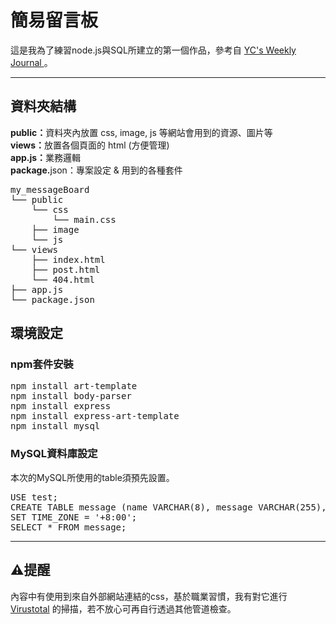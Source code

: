 <h1>簡易留言板</h1>
<p>這是我為了練習node.js與SQL所建立的第一個作品，參考自 <a href="https://ycjhuo.gitlab.io/blogs/NodeJS-Express-Build-Bulletins.html"> YC's Weekly Journal </a>。</p>
<hr>
<h2>資料夾結構</h2>
<p>
<strong>public：</strong>資料夾內放置 css, image, js 等網站會用到的資源、圖片等<br>
<strong>views：</strong>放置各個頁面的 html (方便管理)<br>
<strong>app.js：</strong>業務邏輯<br>
<strong>package.</strong>json：專案設定 & 用到的各種套件
</p>

<pre>
my_messageBoard
└── public
    └── css
        └── main.css
    ├── image
    └── js
└── views
    ├── index.html
    ├── post.html
    └── 404.html
├── app.js
└── package.json
</pre>

<h2>環境設定</h2>
<h3>npm套件安裝</h3>
<pre>
npm install art-template
npm install body-parser
npm install express
npm install express-art-template
npm install mysql
</pre>
<h3>MySQL資料庫設定</h3>
<p>本次的MySQL所使用的table須預先設置。</p>
<pre>
USE test;
CREATE TABLE message (name VARCHAR(8), message VARCHAR(255), dateTime DATETIME);
SET TIME_ZONE = '+8:00';
SELECT * FROM message;
</pre>
<hr>
<h2><span>&#9888;</span>提醒</h2>
<P>內容中有使用到來自外部網站連結的css，基於職業習慣，我有對它進行 <a href="https://www.virustotal.com/">Virustotal</a> 的掃描，若不放心可再自行透過其他管道檢查。</P>
